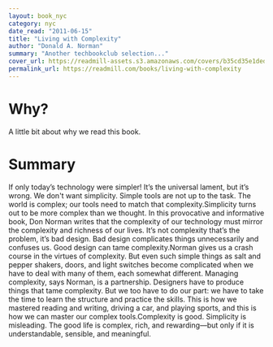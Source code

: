 ```yaml
---
layout: book_nyc
category: nyc
date_read: "2011-06-15"
title: "Living with Complexity"
author: "Donald A. Norman"
summary: "Another techbookclub selection..."
cover_url: https://readmill-assets.s3.amazonaws.com/covers/b35cd35e1ded99f110daf351a386e3f0-original.png?1332521022
permalink_url: https://readmill.com/books/living-with-complexity
---
```


# Why?
A little bit about why we read this book.

# Summary
If only today’s technology were simpler! It’s the universal lament, but it’s wrong. We don't want simplicity. Simple tools are not up to the task. The world is complex; our tools need to match that complexity.Simplicity turns out to be more complex than we thought. In this provocative and informative book, Don Norman writes that the complexity of our technology must mirror the complexity and richness of our lives. It’s not complexity that’s the problem, it’s bad design. Bad design complicates things unnecessarily and confuses us. Good design can tame complexity.Norman gives us a crash course in the virtues of complexity. But even such simple things as salt and pepper shakers, doors, and light switches become complicated when we have to deal with many of them, each somewhat different. Managing complexity, says Norman, is a partnership. Designers have to produce things that tame complexity. But we too have to do our part: we have to take the time to learn the structure and practice the skills. This is how we mastered reading and writing, driving a car, and playing sports, and this is how we can master our complex tools.Complexity is good. Simplicity is misleading. The good life is complex, rich, and rewarding—but only if it is understandable, sensible, and meaningful.
